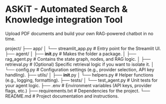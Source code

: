 # ASKiT - Automated Search & Knowledge integration Tool
Upload PDF documents and build your own RAG-powered chatbot in no time. 

project/
├── app/
│   └── streamlit_app.py          # Entry point for the Streamlit UI.
├── agent/
│   ├── __init__.py               # Makes the folder a package.
│   ├── rag_agent.py              # Contains the state graph, nodes, and RAG logic.
│   ├── retrieval.py              # (Optional) Specific retrieval logic if you want to isolate it.
│   └── config.py                 # Configuration settings (e.g., provider selection, API key handling).
├── utils/
│   ├── __init__.py
│   └── helpers.py                # Helper functions (e.g., logging, formatting).
├── tests/
│   └── test_agent.py             # Unit tests for your agent logic.
├── .env                        # Environment variables (API keys, provider flags, etc.)
├── requirements.txt            # Dependencies for the project.
└── README.md                   # Project documentation and instructions.